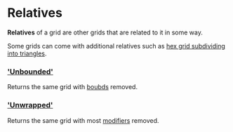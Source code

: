 # Relatives

**Relatives** of a grid are other grids that are related to it in some way.

Some grids can come with additional relatives such as [hex grid subdividing into triangles](../grids/hexgrid.md#subdivision-into-triangles).

### ['Unbounded'](xref:Sylves.IGrid.Unbounded)

Returns the same grid with [boubds](bounds.md) removed.

### ['Unwrapped'](xref:Sylves.IGrid.Unwrapped)

Returns the same grid with most [modifiers](../modifiers/index.md) removed.